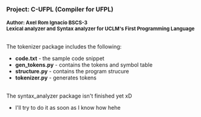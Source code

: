 <b><font size = 3>Project: C-UFPL (Compiler for UFPL)</font></b>
</br></br><b><font size = 2>Author: Axel Rom Ignacio BSCS-3</font></b>
</br><b><font size = 2>Lexical analyzer and Syntax analyzer for UCLM's First Programming Language</font></b>

</br>The tokenizer package includes the following:

- <b>code.txt</b> - the sample code snippet<br/>
- <b>gen_tokens.py</b> - contains the tokens and symbol table
- <b>structure.py</b> - contains the program strucure
- <b>tokenizer.py</b> - generates tokens<br/></br>

The syntax_analyzer package isn't finished yet xD
- I'll try to do it as soon as I know how hehe
